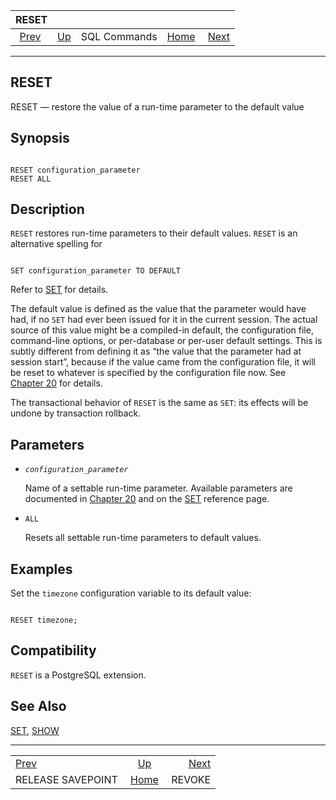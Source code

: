 <!--?xml version="1.0" encoding="UTF-8" standalone="no"?-->

|                          RESET                          |                                        |              |                                                       |                                   |
| :-----------------------------------------------------: | :------------------------------------- | :----------: | ----------------------------------------------------: | --------------------------------: |
| [Prev](sql-release-savepoint.html "RELEASE SAVEPOINT")  | [Up](sql-commands.html "SQL Commands") | SQL Commands | [Home](index.html "PostgreSQL 17devel Documentation") |  [Next](sql-revoke.html "REVOKE") |

***

## RESET

RESET — restore the value of a run-time parameter to the default value

## Synopsis

```

RESET configuration_parameter
RESET ALL
```

## Description

`RESET` restores run-time parameters to their default values. `RESET` is an alternative spelling for

```

SET configuration_parameter TO DEFAULT
```

Refer to [SET](sql-set.html "SET") for details.

The default value is defined as the value that the parameter would have had, if no `SET` had ever been issued for it in the current session. The actual source of this value might be a compiled-in default, the configuration file, command-line options, or per-database or per-user default settings. This is subtly different from defining it as “the value that the parameter had at session start”, because if the value came from the configuration file, it will be reset to whatever is specified by the configuration file now. See [Chapter 20](runtime-config.html "Chapter 20. Server Configuration") for details.

The transactional behavior of `RESET` is the same as `SET`: its effects will be undone by transaction rollback.

## Parameters

* *`configuration_parameter`*

    Name of a settable run-time parameter. Available parameters are documented in [Chapter 20](runtime-config.html "Chapter 20. Server Configuration") and on the [SET](sql-set.html "SET") reference page.

* `ALL`

    Resets all settable run-time parameters to default values.

## Examples

Set the `timezone` configuration variable to its default value:

```

RESET timezone;
```

## Compatibility

`RESET` is a PostgreSQL extension.

## See Also

[SET](sql-set.html "SET"), [SHOW](sql-show.html "SHOW")

***

|                                                         |                                                       |                                   |
| :------------------------------------------------------ | :---------------------------------------------------: | --------------------------------: |
| [Prev](sql-release-savepoint.html "RELEASE SAVEPOINT")  |         [Up](sql-commands.html "SQL Commands")        |  [Next](sql-revoke.html "REVOKE") |
| RELEASE SAVEPOINT                                       | [Home](index.html "PostgreSQL 17devel Documentation") |                            REVOKE |
